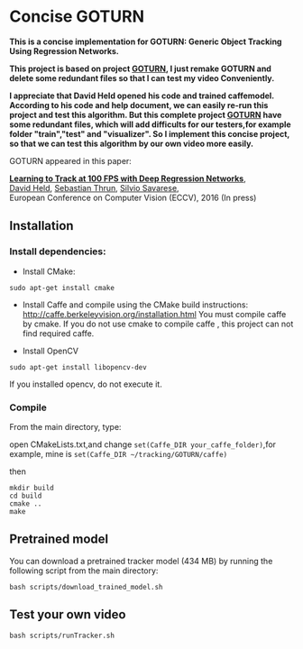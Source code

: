 # Concise GOTURN

**This is a concise implementation for GOTURN: Generic Object Tracking Using Regression Networks.**

**This project is based on project  [GOTURN](http://davheld.github.io/GOTURN/GOTURN.html), I just remake GOTURN and delete some redundant files so that I can test my video Conveniently.**

**I appreciate that David Held opened his code and trained caffemodel. According to his code and help document, we can easily re-run this project and test this algorithm. But this complete project [GOTURN](http://davheld.github.io/GOTURN/GOTURN.html) have some redundant files, which will add difficults for our testers,for example folder "train","test" and "visualizer". So I implement this concise project, so that we can test this algorithm by our own video more easily.**


GOTURN appeared in this paper:

**[Learning to Track at 100 FPS with Deep Regression Networks](http://davheld.github.io/GOTURN/GOTURN.html)**,
<br>
[David Held](http://davheld.github.io/),
[Sebastian Thrun](http://robots.stanford.edu/),
[Silvio Savarese](http://cvgl.stanford.edu/silvio/),
<br>
European Conference on Computer Vision (ECCV), 2016 (In press)



## Installation

### Install dependencies:

* Install CMake:
```
sudo apt-get install cmake
```

* Install Caffe and compile using the CMake build instructions:
http://caffe.berkeleyvision.org/installation.html
You must compile caffe by cmake. If you do not use cmake to compile caffe , this project can not find required caffe.

* Install OpenCV
```
sudo apt-get install libopencv-dev
```
If you installed opencv, do not execute it.


### Compile

From the main directory, type:

open CMakeLists.txt,and change `set(Caffe_DIR your_caffe_folder)`,for example, mine is `set(Caffe_DIR ~/tracking/GOTURN/caffe)`

then
```
mkdir build
cd build
cmake ..
make
```

## Pretrained model
You can download a pretrained tracker model (434 MB) by running the following script from the main directory:

```
bash scripts/download_trained_model.sh
```

## Test your own video
```
bash scripts/runTracker.sh
```





